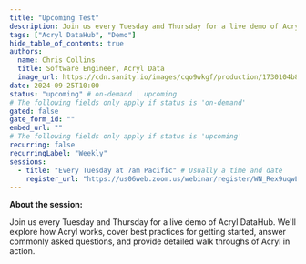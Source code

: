 ```yaml
---
title: "Upcoming Test"
description: Join us every Tuesday and Thursday for a live demo of Acryl DataHub.
tags: ["Acryl DataHub", "Demo"]
hide_table_of_contents: true
authors:
  name: Chris Collins
  title: Software Engineer, Acryl Data
  image_url: https://cdn.sanity.io/images/cqo9wkgf/production/1730104b8b0cc2627833648a2fcb99bf64f67f5f-640x640.jpg?w=92&q=75&fit=clip&auto=format
date: 2024-09-25T10:00
status: "upcoming" # on-demand | upcoming
# The following fields only apply if status is 'on-demand'
gated: false
gate_form_id: ""
embed_url: ""
# The following fields only apply if status is 'upcoming'
recurring: false
recurringLabel: "Weekly"
sessions:
  - title: "Every Tuesday at 7am Pacific" # Usually a time and date
    register_url: "https://us06web.zoom.us/webinar/register/WN_Rex9uqwLSzGB2REvNK3Wrw#/registration" # URL to register for the webinar
---
```


<!--truncate-->

**About the session:**

Join us every Tuesday and Thursday for a live demo of Acryl DataHub. We'll explore how Acryl works, cover best practices for getting started, answer commonly asked questions, and provide detailed walk throughs of Acryl in action.
